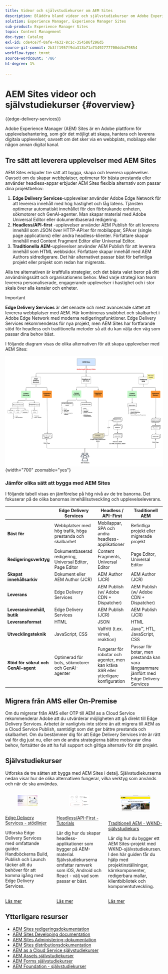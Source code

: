```yaml
---
title: Videor och självstudiekurser om AEM Sites
description: Bläddra bland videor och självstudiekurser om Adobe Experience Manager Sites funktioner. AEM Sites är en ledande plattform för upplevelsehantering.
solution: Experience Manager, Experience Manager Sites
sub-product: Experience Manager Sites
topic: Content Management
doc-type: Catalog
exl-id: cde4ce7f-0afe-4632-8c1c-354586f296d5
source-git-commit: 2b3ff1957f9da313b71a73492777700ddbd79854
workflow-type: tm+mt
source-wordcount: '786'
ht-degree: 1%

---
```


# AEM Sites videor och självstudiekurser {#overview}

{{edge-delivery-services}}

Adobe Experience Manager (AEM) Sites är en Adobe plattform för upplevelsehantering, som gör det möjligt att skapa, hantera och leverera digitala upplevelser, oavsett om det sker via en webbplats, mobilapp eller någon annan digital kanal.

## Tre sätt att leverera upplevelser med AEM Sites

AEM Sites erbjuder tre sätt att bygga, skapa och leverera upplevelser. Oavsett om du skapar webbplatser, optimerar för bästa prestanda eller använder headless-appar erbjuder AEM Sites flexibla alternativ som passar dina projektbehov:

1. **Edge Delivery Services**-upplevelser använder Adobe Edge Network för att leverera innehåll med hög hastighet och låg latens. Tjänsten optimerar automatiskt innehållet för den förbrukande enheten, sökmotorer och GenAI-agenter. Man skapar material med Adobe Universal Editor eller dokumentbaserad redigering.
1. **Headless/API-first** -upplevelser använder AEM Publish för att leverera innehåll som JSON över HTTP-API:er för mobilappar, SPA:er (single page applications) eller andra headless-klienter. Författare skapar innehåll med Content Fragment Editor eller Universal Editor.
1. **Traditionella AEM**-upplevelser använder AEM Publish för att leverera innehåll som HTML webbsidor. Författare skapar innehåll med AEM Authors sidredigerare. Det här alternativet passar bäst för befintliga projekt eller projekt som redan har migrerats.

Alla tre alternativen är kraftfulla strategier, och det bästa valet beror på ditt användningssätt och organisationens behov. Med varje strategi kan team leverera personaliserade, engagerande upplevelser i hastighet och i stor skala över alla kanaler och enheter.

>[!IMPORTANT]
>
> **Edge Delivery Services** är det senaste och mest avancerade sättet att leverera webbplatser med AEM. Här kombineras snabbhet och skalbarhet i Adobe Edge Network med moderna redigeringsfunktioner. Edge Delivery Services rekommenderas för nya projekt, men AEM Sites har fortfarande stöd för headless och traditionella metoder så att du kan välja den väg som passar dina behov bäst.

I följande diagram visas de olika alternativen för att skapa upplevelser med AEM Sites:

![AEM-Sites-Content-Authoring-and-Experience-Delivery-Paths.png](./assets/aem-sites-authoring-and-experience-delivery-paths.png){width="700" zoomable="yes"}

### Jämför olika sätt att bygga med AEM Sites

I följande tabell visas en jämförelse på hög nivå av de tre banorna. Det fokuserar på de olika banornas innehållsutveckling och upplevelseleverans.

|            | Edge Delivery Services | Headless / API-First | Traditionell AEM |
|---------------------|------------------------------|---------------------------------|---------------------------------------------|
| **Bäst för** | Webbplatser med hög trafik, höga prestanda och skalbarhet | Mobilappar, SPA och andra headless-applikationer | Befintliga projekt eller migrerade projekt |
| **Redigeringsverktyg** | Dokumentbaserad redigering, Universal Editor, Page Editor | Content Fragments, Universal Editor | Page Editor, Universal Editor |
| **Skapat innehållsarkiv** | Dokument eller AEM Author (JCR) | AEM Author (JCR) | AEM Author (JCR) |
| **Leverans** | Edge Delivery Services | AEM Publish (w/ Adobe CDN + Dispatcher) | AEM Publish (w/ Adobe CDN + Dispatcher) |
| **Leveransinnehåll, butik** | Edge Delivery Services | AEM Publish (JCR) | AEM Publish (JCR) |
| **Leveransformat** | HTML | JSON | HTML |
| **Utvecklingsteknik** | JavaScript, CSS | Valfritt (t.ex. virvel, reaktion) | Java™, HTL, JavaScript, CSS |
| **Stöd för sökrut och GenAI-agent** | Optimerad för bots, sökmotorer och GenAI-agenter | Fungerar för robotar och agenter, men kan kräva SSR eller ytterligare konfiguration | Passar för botar, men prestanda kan vara långsammare jämfört med Edge Delivery Services |

## Migrera från AMS eller On-Premise

Om du migrerar från AMS eller OTP till AEM as a Cloud Service rekommenderar Adobe att du utvärderar möjligheten att gå direkt till Edge Delivery Services. Arbetet är vanligtvis inte större än att migrera till AEM as a Cloud Service Publish, samtidigt som det ger bättre prestanda och skalbarhet. Om du bestämmer dig för att Edge Delivery Services inte är rätt val för dig just nu, eller om de andra strategierna bättre motsvarar dina behov, fortsätter de att ha full support och giltiga alternativ för ditt projekt.

## Självstudiekurser

Utforska de tre sätten att bygga med AEM Sites i detalj. Självstudiekurserna nedan visar hur de olika alternativen fungerar, vilka verktyg som används och när de ska användas.

<!-- CARDS

* https://www.aem.live/docs/
  {title = Edge Delivery Services - Guides}
  {description = Explore Edge Delivery Services with comprehensive guides. The Build, Publish, and Launch guides cover everything you need to get started with Edge Delivery Services.}
  {image = ./assets/edge-delivery-services.png}
  {target = _blank}
* https://experienceleague.adobe.com/en/docs/experience-manager-learn/getting-started-with-aem-headless/overview
  {title = Headless/API-First - Tutorials}
  {description = Learn how to build headless applications powered by AEM content. Tutorials cover frameworks like iOS, Android, and React—choose what fits your stack.}
  {image = ./assets/headless.png}
  {target = _self}
* https://experienceleague.adobe.com/en/docs/experience-manager-learn/getting-started-wknd-tutorial-develop/overview
  {title = Traditional AEM - WKND Tutorial}
  {description = Learn how to build a sample AEM Sites project using the WKND tutorial. This guide walks you through project setup, Core Components, Editable Templates, client-side libraries, and component development.}
  {image = ./assets/aem-wknd-spa-editor-tutorial.png}
  {target = _self}
-->
<!-- START CARDS HTML - DO NOT MODIFY BY HAND -->
<div class="columns">
    <div class="column is-half-tablet is-half-desktop is-one-third-widescreen" aria-label="Edge Delivery Services - Guides">
        <div class="card" style="height: 100%; display: flex; flex-direction: column; height: 100%;">
            <div class="card-image">
                <figure class="image x-is-16by9">
                    <a href="https://www.aem.live/docs/" title="Edge Delivery Services - stödlinjer" target="_blank" rel="referrer">
                        <img class="is-bordered-r-small" src="./assets/edge-delivery-services.png" alt="Edge Delivery Services - stödlinjer"
                             style="width: 100%; aspect-ratio: 16 / 9; object-fit: cover; overflow: hidden; display: block; margin: auto;">
                    </a>
                </figure>
            </div>
            <div class="card-content is-padded-small" style="display: flex; flex-direction: column; flex-grow: 1; justify-content: space-between;">
                <div class="top-card-content">
                    <p class="headline is-size-6 has-text-weight-bold">
                        <a href="https://www.aem.live/docs/" target="_blank" rel="referrer" title="Edge Delivery Services - stödlinjer">Edge Delivery Services - stödlinjer</a>
                    </p>
                    <p class="is-size-6">Utforska Edge Delivery Services med omfattande guider. Handböckerna Build, Publish och Launch täcker allt du behöver för att komma igång med Edge Delivery Services.</p>
                </div>
                <a href="https://www.aem.live/docs/" target="_blank" rel="referrer" class="spectrum-Button spectrum-Button--outline spectrum-Button--primary spectrum-Button--sizeM" style="align-self: flex-start; margin-top: 1rem;">
                    <span class="spectrum-Button-label has-no-wrap has-text-weight-bold">Läs mer</span>
                </a>
            </div>
        </div>
    </div>
    <div class="column is-half-tablet is-half-desktop is-one-third-widescreen" aria-label="Headless/API-First - Tutorials">
        <div class="card" style="height: 100%; display: flex; flex-direction: column; height: 100%;">
            <div class="card-image">
                <figure class="image x-is-16by9">
                    <a href="https://experienceleague.adobe.com/en/docs/experience-manager-learn/getting-started-with-aem-headless/overview" title="Headless/API-First - Tutorials" target="_self" rel="referrer">
                        <img class="is-bordered-r-small" src="./assets/headless.png" alt="Headless/API-First - Tutorials"
                             style="width: 100%; aspect-ratio: 16 / 9; object-fit: cover; overflow: hidden; display: block; margin: auto;">
                    </a>
                </figure>
            </div>
            <div class="card-content is-padded-small" style="display: flex; flex-direction: column; flex-grow: 1; justify-content: space-between;">
                <div class="top-card-content">
                    <p class="headline is-size-6 has-text-weight-bold">
                        <a href="https://experienceleague.adobe.com/en/docs/experience-manager-learn/getting-started-with-aem-headless/overview" target="_self" rel="referrer" title="Headless/API-First - Tutorials">Headless/API-First - Tutorials</a>
                    </p>
                    <p class="is-size-6">Lär dig hur du skapar headless-applikationer som bygger på AEM-material. Självstudiekurserna omfattar ramverk som iOS, Android och React - välj vad som passar er bäst.</p>
                </div>
                <a href="https://experienceleague.adobe.com/en/docs/experience-manager-learn/getting-started-with-aem-headless/overview" target="_self" rel="referrer" class="spectrum-Button spectrum-Button--outline spectrum-Button--primary spectrum-Button--sizeM" style="align-self: flex-start; margin-top: 1rem;">
                    <span class="spectrum-Button-label has-no-wrap has-text-weight-bold">Läs mer</span>
                </a>
            </div>
        </div>
    </div>
    <div class="column is-half-tablet is-half-desktop is-one-third-widescreen" aria-label="Traditional AEM - WKND Tutorial">
        <div class="card" style="height: 100%; display: flex; flex-direction: column; height: 100%;">
            <div class="card-image">
                <figure class="image x-is-16by9">
                    <a href="https://experienceleague.adobe.com/en/docs/experience-manager-learn/getting-started-wknd-tutorial-develop/overview" title="Traditionell AEM - WKND självstudiekurs" target="_self" rel="referrer">
                        <img class="is-bordered-r-small" src="./assets/aem-wknd-spa-editor-tutorial.png" alt="Traditionell AEM - WKND självstudiekurs"
                             style="width: 100%; aspect-ratio: 16 / 9; object-fit: cover; overflow: hidden; display: block; margin: auto;">
                    </a>
                </figure>
            </div>
            <div class="card-content is-padded-small" style="display: flex; flex-direction: column; flex-grow: 1; justify-content: space-between;">
                <div class="top-card-content">
                    <p class="headline is-size-6 has-text-weight-bold">
                        <a href="https://experienceleague.adobe.com/en/docs/experience-manager-learn/getting-started-wknd-tutorial-develop/overview" target="_self" rel="referrer" title="Traditionell AEM - WKND självstudiekurs">Traditionell AEM - WKND-självstudiekurs</a>
                    </p>
                    <p class="is-size-6">Lär dig hur du bygger ett AEM Sites-projekt med WKND-självstudiekursen. I den här guiden får du hjälp med projektinställningar, kärnkomponenter, redigerbara mallar, klientbibliotek och komponentutveckling.</p>
                </div>
                <a href="https://experienceleague.adobe.com/en/docs/experience-manager-learn/getting-started-wknd-tutorial-develop/overview" target="_self" rel="referrer" class="spectrum-Button spectrum-Button--outline spectrum-Button--primary spectrum-Button--sizeM" style="align-self: flex-start; margin-top: 1rem;">
                    <span class="spectrum-Button-label has-no-wrap has-text-weight-bold">Läs mer</span>
                </a>
            </div>
        </div>
    </div>
</div>
<!-- END CARDS HTML - DO NOT MODIFY BY HAND -->


## Ytterligare resurser

* [AEM Sites redigeringsdokumentation](https://experienceleague.adobe.com/en/docs/experience-manager-65/content/sites/authoring/essentials/first-steps)
* [AEM Sites Developing documentation](https://experienceleague.adobe.com/en/docs/experience-manager-65/content/implementing/developing/introduction/getting-started)
* [AEM Sites Administering-dokumentation](https://experienceleague.adobe.com/en/docs/experience-manager-65/content/sites/administering/home)
* [AEM Sites distributionsdokumentation](https://experienceleague.adobe.com/en/docs/experience-manager-65/content/implementing/deploying/introduction/platform)
* [AEM as a Cloud Service självstudiekurser](/help/cloud-service/overview.md)
* [AEM Assets självstudiekurser](/help/assets/overview.md)
* [AEM Forms självstudiekurser](/help/forms/overview.md)
* [AEM Foundation - självstudiekurser](/help/foundation/overview.md)
